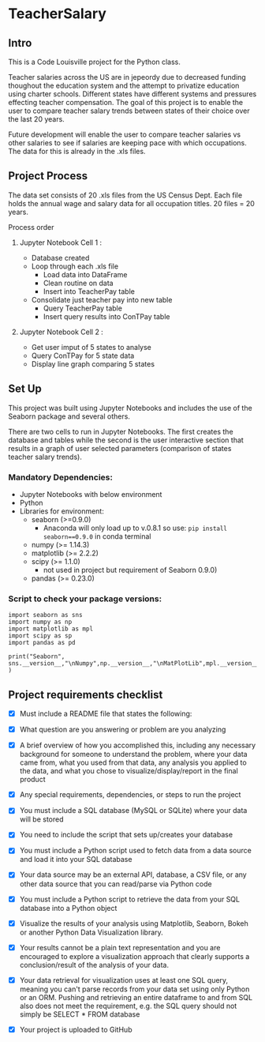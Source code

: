 # TeacherSalary
## Intro
This is a Code Louisville project for the Python class.

Teacher salaries across the US are in jepeordy due to decreased funding thoughout the education system and the attempt to privatize education using charter schools. Different states have different systems and pressures effecting teacher compensation.  The goal of this project is to enable the user to compare teacher salary trends between states of their choice over the last 20 years.  

Future development will enable the user to compare teacher salaries vs other salaries to see if salaries are keeping pace with which occupations.  The data for this is already in the .xls files.
 
## Project Process
The data set consists of 20 .xls files from the US Census Dept.  Each file holds the annual wage and salary data for all occupation  titles.  20 files = 20 years. 

Process order
1. Jupyter Notebook Cell 1 :
    - Database created
    - Loop through each .xls file 
        - Load data into DataFrame
        - Clean routine on data
        - Insert into TeacherPay table
    - Consolidate just teacher pay into new table
        - Query TeacherPay table
        - Insert query results into ConTPay table

2. Jupyter Notebook Cell 2 :
    - Get user imput of 5 states to analyse
    - Query ConTPay for 5 state data
    - Display line graph comparing 5 states
    


## Set Up
This project was built using Jupyter Notebooks and includes the use of the Seaborn package and several others.  

There are two cells to run in Jupyter Notebooks.  The first creates the database and tables while the second is the user interactive section that results in a graph of user selected parameters (comparison of states teacher salary trends).

### Mandatory Dependencies:
* Jupyter Notebooks with below environment
* Python
* Libraries for environment:
    *  seaborn (>=0.9.0)  
        * Anaconda will only load up to v.0.8.1 so use:
        ```pip install seaborn==0.9.0``` in conda terminal
    * numpy (>= 1.14.3)
    * matplotlib (>= 2.2.2)
    * scipy (>= 1.1.0) 
        * not used in project but requirement of Seaborn 0.9.0)
    * pandas (>= 0.23.0)

### Script to check your package versions:
```
import seaborn as sns
import numpy as np
import matplotlib as mpl
import scipy as sp
import pandas as pd

print("Seaborn", sns.__version__,"\nNumpy",np.__version__,"\nMatPlotLib",mpl.__version__,"\nScipy",sp.__version__,"\nPandas",pd.__version__ )
```

















## Project requirements checklist

- [x]  Must include a README file that states the following:

- [x]  What question are you answering or problem are you analyzing

- [x]  A brief overview of how you accomplished this, including any necessary background for someone to understand the problem, where your data came from, what you used from that data, any analysis you applied to the data, and what you chose to visualize/display/report in the final product

- [x]   Any special requirements, dependencies, or steps to run the project

- [x]   You must include a SQL database (MySQL or SQLite) where your data will be stored

- [x]   You need to include the script that sets up/creates your database

- [x]   You must include a Python script used to fetch data from a data source and load it into your SQL database

- [x]   Your data source may be an external API, database, a CSV file, or any other data source that you can read/parse via Python code

- [x]   You must include a Python script to retrieve the data from your SQL database into a Python object

- [x]   Visualize the results of your analysis using Matplotlib, Seaborn, Bokeh or another Python Data Visualization library. 

- [x]   Your results cannot be a plain text representation and you 
are encouraged to explore a visualization approach that clearly supports a conclusion/result of the analysis of your data.

- [x]   Your data retrieval for visualization uses at least one SQL query, meaning you can't parse records from your data set using only Python or an ORM. Pushing and retrieving an entire dataframe to and from SQL also does not meet the requirement, e.g. the SQL query should not simply be SELECT * FROM database

- [x]   Your project is uploaded to GitHub